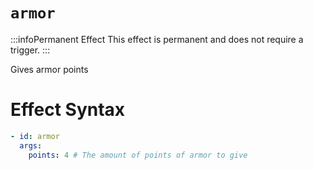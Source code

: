 # `armor`
:::infoPermanent Effect
This effect is permanent and does not require a trigger.
:::

Gives armor points

# Effect Syntax
```yaml
- id: armor
  args:
    points: 4 # The amount of points of armor to give
```